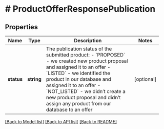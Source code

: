 # # ProductOfferResponsePublication

## Properties

Name | Type | Description | Notes
------------ | ------------- | ------------- | -------------
**status** | **string** | The publication status of the submitted product:  - &#x60;PROPOSED&#x60; - we created new product proposal and assigned it to an offer  - &#x60;LISTED&#x60; - we identified the product in our database and assigned it to an offer  - &#x60;NOT_LISTED&#x60; - we didn’t create a new product proposal and didn’t assign any product from our database to an offer | [optional]

[[Back to Model list]](../../README.md#models) [[Back to API list]](../../README.md#endpoints) [[Back to README]](../../README.md)
